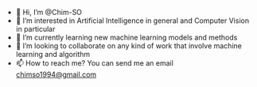 - 👋 Hi, I’m @Chim-SO
- 👀 I’m interested in Artificial Intelligence in general and Computer Vision in particular  
- 🌱 I’m currently learning new machine learning models and methods  
- 💞️ I’m looking to collaborate on any kind of work that involve machine learning and algorithm  
- 📫 How to reach me?  You can send me an email chimso1994@gmail.com

<!---
Chim-SO/Chim-SO is a ✨ special ✨ repository because its `README.md` (this file) appears on your GitHub profile.
You can click the Preview link to take a look at your changes.
--->
